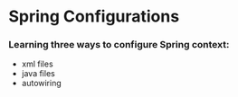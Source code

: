 # Spring Configurations

### Learning three ways to configure Spring context:
* xml files
* java files
* autowiring
